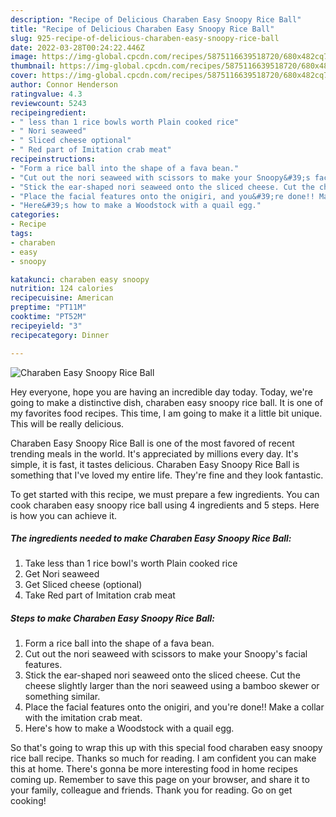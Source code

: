 ```yaml
---
description: "Recipe of Delicious Charaben Easy Snoopy Rice Ball"
title: "Recipe of Delicious Charaben Easy Snoopy Rice Ball"
slug: 925-recipe-of-delicious-charaben-easy-snoopy-rice-ball
date: 2022-03-28T00:24:22.446Z
image: https://img-global.cpcdn.com/recipes/5875116639518720/680x482cq70/charaben-easy-snoopy-rice-ball-recipe-main-photo.jpg
thumbnail: https://img-global.cpcdn.com/recipes/5875116639518720/680x482cq70/charaben-easy-snoopy-rice-ball-recipe-main-photo.jpg
cover: https://img-global.cpcdn.com/recipes/5875116639518720/680x482cq70/charaben-easy-snoopy-rice-ball-recipe-main-photo.jpg
author: Connor Henderson
ratingvalue: 4.3
reviewcount: 5243
recipeingredient:
- " less than 1 rice bowls worth Plain cooked rice"
- " Nori seaweed"
- " Sliced cheese optional"
- " Red part of Imitation crab meat"
recipeinstructions:
- "Form a rice ball into the shape of a fava bean."
- "Cut out the nori seaweed with scissors to make your Snoopy&#39;s facial features."
- "Stick the ear-shaped nori seaweed onto the sliced cheese. Cut the cheese slightly larger than the nori seaweed using a bamboo skewer or something similar."
- "Place the facial features onto the onigiri, and you&#39;re done!! Make a collar with the imitation crab meat."
- "Here&#39;s how to make a Woodstock with a quail egg."
categories:
- Recipe
tags:
- charaben
- easy
- snoopy

katakunci: charaben easy snoopy 
nutrition: 124 calories
recipecuisine: American
preptime: "PT11M"
cooktime: "PT52M"
recipeyield: "3"
recipecategory: Dinner

---
```



![Charaben Easy Snoopy Rice Ball](https://img-global.cpcdn.com/recipes/5875116639518720/680x482cq70/charaben-easy-snoopy-rice-ball-recipe-main-photo.jpg)

Hey everyone, hope you are having an incredible day today. Today, we're going to make a distinctive dish, charaben easy snoopy rice ball. It is one of my favorites food recipes. This time, I am going to make it a little bit unique. This will be really delicious.



Charaben Easy Snoopy Rice Ball is one of the most favored of recent trending meals in the world. It's appreciated by millions every day. It's simple, it is fast, it tastes delicious. Charaben Easy Snoopy Rice Ball is something that I've loved my entire life. They're fine and they look fantastic.


To get started with this recipe, we must prepare a few ingredients. You can cook charaben easy snoopy rice ball using 4 ingredients and 5 steps. Here is how you can achieve it.

<!--inarticleads1-->

##### The ingredients needed to make Charaben Easy Snoopy Rice Ball:

1. Take  less than 1 rice bowl&#39;s worth Plain cooked rice
1. Get  Nori seaweed
1. Get  Sliced cheese (optional)
1. Take  Red part of Imitation crab meat




<!--inarticleads2-->

##### Steps to make Charaben Easy Snoopy Rice Ball:

1. Form a rice ball into the shape of a fava bean.
1. Cut out the nori seaweed with scissors to make your Snoopy&#39;s facial features.
1. Stick the ear-shaped nori seaweed onto the sliced cheese. Cut the cheese slightly larger than the nori seaweed using a bamboo skewer or something similar.
1. Place the facial features onto the onigiri, and you&#39;re done!! Make a collar with the imitation crab meat.
1. Here&#39;s how to make a Woodstock with a quail egg.




So that's going to wrap this up with this special food charaben easy snoopy rice ball recipe. Thanks so much for reading. I am confident you can make this at home. There's gonna be more interesting food in home recipes coming up. Remember to save this page on your browser, and share it to your family, colleague and friends. Thank you for reading. Go on get cooking!
